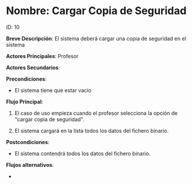 # Nombre: Cargar Copia de Seguridad

ID: 10

**Breve Descripción**: El sistema deberá cargar una copia de seguridad en el sistema

**Actores Principales**: Profesor

**Actores Secundarios**: 

**Precondiciones**:

   * El sistema tiene que estar vacío

**Flujo Principal**:

   1. El caso de uso empieza cuando el profesor selecciona la opción de "cargar copia de seguridad".

   2. El sistema cargará en la lista todos los datos del fichero binario.

**Postcondiciones**:

   * El sistema contendrá todos los datos del fichero binario.

**Flujos alternativos**:

   * 
